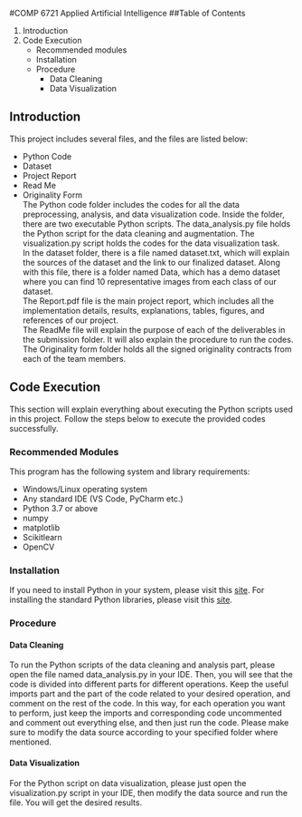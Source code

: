 #﻿COMP 6721 Applied Artificial Intelligence
##Table of Contents<br>
1. Introduction
2. Code Execution
   * Recommended modules
   * Installation
   * Procedure
     * Data Cleaning
     * Data Visualization<br>
## Introduction<br>
This project includes several files, and the files are listed below:
* Python Code
* Dataset
* Project Report
* Read Me
* Originality Form<br>
The Python code folder includes the codes for all the data preprocessing, analysis, and data visualization code. Inside the folder, there are two executable Python scripts. The data_analysis.py file holds the Python script for the data cleaning and augmentation. The visualization.py script holds the codes for the data visualization task.<br>
 In the dataset folder, there is a file named dataset.txt, which will explain the sources of the dataset and the link to our finalized dataset. Along with this file, there is a folder named Data, which has a demo dataset where you can find 10 representative images from each class of our dataset.<br>
The Report.pdf file is the main project report, which includes all the implementation details, results, explanations, tables, figures, and references of our project.<br>
The ReadMe file will explain the purpose of each of the deliverables in the submission folder. It will also explain the procedure to run the codes.<br>
The Originality form folder holds all the signed originality contracts from each of the team members.<br>
 
## Code Execution<br>
This section will explain everything about executing the Python scripts used in this project. Follow the steps below to execute the provided codes successfully.<br>
### Recommended Modules<br>
This program has the following system and library requirements:
* Windows/Linux operating system
* Any standard IDE (VS Code, PyCharm etc.)
* Python 3.7 or above
* numpy
* matplotlib
* Scikitlearn
* OpenCV<br>
### Installation<br>
If you need to install Python in your system, please visit this [site](https://www.python.org/). For installing the standard Python libraries, please visit this [site](https://docs.python.org/3/library/index.html).<br>
### Procedure<br>
#### Data Cleaning<br>
To run the Python scripts of the data cleaning and analysis part, please open the file named data_analysis.py in your IDE. Then, you will see that the code is divided into different parts for different operations. Keep the useful imports part and the part of the code related to your desired operation, and comment on the rest of the code. In this way, for each operation you want to perform, just keep the imports and corresponding code uncommented and comment out everything else, and then just run the code. Please make sure to modify the data source according to your specified folder where mentioned.<br>
#### Data Visualization<br>
For the Python script on data visualization, please just open the visualization.py script in your IDE, then modify the data source and run the file. You will get the desired results.
